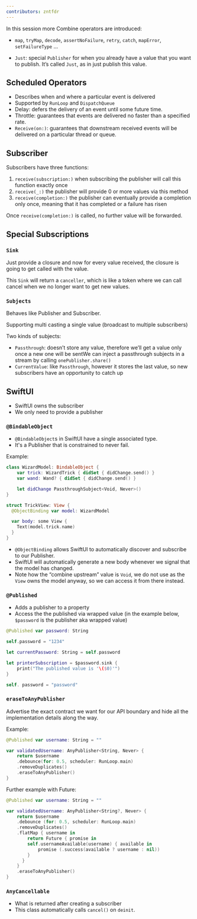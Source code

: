 ```yaml
---
contributors: zntfdr
---
```


In this session more Combine operators are introduced:

- `map`, `tryMap`, `decode`, `assertNoFailure`, `retry`, `catch`, `mapError`, `setFailureType` ...

- `Just`: special `Publisher` for when you already have a value that you want to publish. It’s called `Just`, as in just publish this value.

## Scheduled Operators

- Describes when and where a particular event is delivered
- Supported by `RunLoop` and `DispatchQueue`
- Delay: defers the delivery of an event until some future time. 
- Throttle: guarantees that events are delivered no faster than a specified rate.
- `Receive(on:)`: guarantees that downstream received events will be delivered on a particular thread or queue. 

## Subscriber

Subscribers have three functions:

1. `receive(subscription:)` when subscribing the publisher will call this function exactly once
2. `receive(_:)` the publisher will provide 0 or more values via this method
3. `receive(completion:)` the publisher can eventually provide a completion only once, meaning that it has completed or a failure has risen

Once `receive(completion:)` is called, no further value will be forwarded.

## Special Subscriptions

### `Sink`

Just provide a closure and now for every value received, the closure is going to get called with the value.

This `Sink` will return a `canceller`, which is like a token where we can call cancel when we no longer want to get new values.

### `Subjects`

Behaves like Publisher and Subscriber.

Supporting multi casting a single value (broadcast to multiple subscribers)

Two kinds of subjects:

- `Passthrough`: doesn’t store any value, therefore we’ll get a value only once a new one will be sentWe can inject a passthrough subjects in a stream by calling `onePublisher.share()`
- `CurrentValue`: like `Passthrough`, however it stores the last value, so new subscribers have an opportunity to catch up

## SwiftUI

- SwiftUI owns the subscriber
- We only need to provide a publisher

### `@BindableObject`

- `@BindableObject`s in SwiftUI have a single associated type. 
- It's a Publisher that is constrained to never fail.

Example:

```swift
class WizardModel: BindableObject { 
	var trick: WizardTrick { didSet { didChange.send() }
	var wand: Wand? { didSet { didChange.send() } 

	let didChange PassthroughSubject<Void, Never>()
}

struct TrickView: View { 
  @ObjectBinding var model: WizardModel 

  var body: some View { 
  	Text(model.trick.name)
  }
}
```

- `@ObjectBinding` allows SwiftUI to automatically discover and subscribe to our Publisher.
- SwiftUI will automatically generate a new body whenever we signal that the model has changed. 
- Note how the “combine upstream” value is `Void`, we do not use as the `View` owns the model anyway, so we can access it from there instead.

### `@Published`

- Adds a publisher to a property
- Access the the published via wrapped value (in the example below, `$password` is the publisher aka wrapped value)

```swift
@Published var password: String 

self.password = "1234"

let currentPassword: String = self.password

let printerSubscription = $password.sink {
	print("The published value is '\($0)'")
} 

self. password = "password" 
```

### `eraseToAnyPublisher`

Advertise the exact contract we want for our API boundary and hide all the implementation details along the way.

Example:

```swift
@Published var username: String = "" 

var validatedUsername: AnyPublisher<String, Never> {
	return $username 
    .debounce(for: 0.5, scheduler: RunLoop.main)
    .removeDuplicates()
    .eraseToAnyPublisher() 
}
```

Further example with Future:

```swift
@Published var username: String = ""

var validatedUsername: AnyPublisher<String?, Never> { 
	return $username 
    .debounce (for: 0.5, scheduler: RunLoop.main) 
    .removeDuplicates()
    .flatMap { username in 
    	return Future { promise in 
        self.usernameAvailable(username) { available in
        	promise (.success(available ? username : nil))
        }
      }
    } 
    .eraseToAnyPublisher() 
}
```

### `AnyCancellable`

- What is returned after creating a subscriber
- This class automatically calls `cancel()` on `deinit`. 